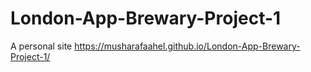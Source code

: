 # London-App-Brewary-Project-1
A personal site 
https://musharafaahel.github.io/London-App-Brewary-Project-1/
